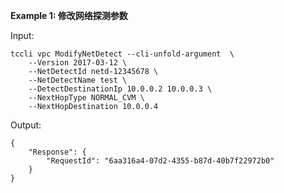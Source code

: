 **Example 1: 修改网络探测参数**



Input: 

```
tccli vpc ModifyNetDetect --cli-unfold-argument  \
    --Version 2017-03-12 \
    --NetDetectId netd-12345678 \
    --NetDetectName test \
    --DetectDestinationIp 10.0.0.2 10.0.0.3 \
    --NextHopType NORMAL_CVM \
    --NextHopDestination 10.0.0.4
```

Output: 
```
{
    "Response": {
        "RequestId": "6aa316a4-07d2-4355-b87d-40b7f22972b0"
    }
}
```

